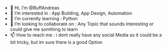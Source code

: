 - 👋 Hi, I’m @BuffAndreas
- 👀 I’m interested in : App Building, App Design, Automation
- 🌱 I’m currently learning : Python
- 💞️ I’m looking to collaborate on : Any Topic that sounds interesting or could give me somthing to learn
- 📫 How to reach me : i dont really have any social Media so it could be a bit tricky, but im sure there is a good Option

<!---
BuffAndreas/BuffAndreas is a ✨ special ✨ repository because its `README.md` (this file) appears on your GitHub profile.
You can click the Preview link to take a look at your changes.
--->
